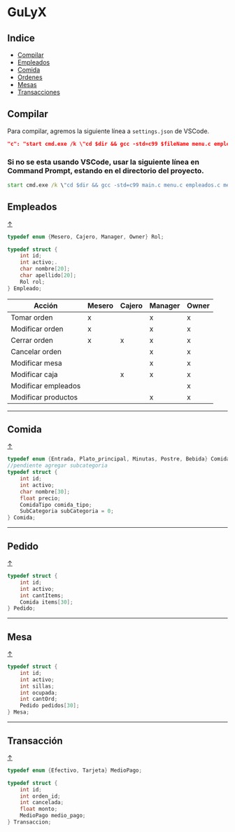 # GuLyX

## Indice

* [Compilar](#Compilar)
* [Empleados](#Empleados)
* [Comida](#Comida)
* [Ordenes](#Orden)
* [Mesas](#Mesa)
* [Transacciones](#Transacción)

## Compilar

Para compilar, agremos la siguiente línea a `settings.json` de VSCode.
```json
"c": "start cmd.exe /k \"cd $dir && gcc -std=c99 $fileName menu.c empleados.c mesas.c productos.c pedidos.c ventas.c utils.c -o $fileNameWithoutExt && $dir$fileNameWithoutExt\"",
```

### Si no se esta usando VSCode, usar la siguiente línea en Command Prompt, estando en el directorio del proyecto.

```bat
start cmd.exe /k \"cd $dir && gcc -std=c99 main.c menu.c empleados.c mesas.c productos.c pedidos.c ventas.c utils.c -o gulyx.exe && gulyx.exe"
```

## Empleados

[↑](#Indice)

```c
typedef enum {Mesero, Cajero, Manager, Owner} Rol;

typedef struct {
    int id;
    int activo;.
    char nombre[20];
    char apellido[20];
    Rol rol;
} Empleado;
```

|        Acción      |Mesero|Cajero|Manager|Owner|
|--------------------|------|------|-------|-----|
|    Tomar orden     |   x  |      |   x   |  x  |
|   Modificar orden  |   x  |      |   x   |  x  |
|   Cerrar orden     |   x  |   x  |   x   |  x  |
|   Cancelar orden   |      |      |   x   |  x  |
|   Modificar mesa   |      |      |   x   |  x  |
|   Modificar caja   |      |   x  |   x   |  x  |
|Modificar empleados |      |      |       |  x  |
|Modificar productos |      |      |   x   |  x  |

---

## Comida

[↑](#Indice)

```c
typedef enum {Entrada, Plato_principal, Minutas, Postre, Bebida} ComidaTipo;
//pendiente agregar subcategoria
typedef struct {
    int id;
    int activo;
    char nombre[30];
    float precio;
    ComidaTipo comida_tipo;
    SubCategoria subCategoria = 0;
} Comida;
```

---

## Pedido

[↑](#Indice)

```c
typedef struct {
    int id;
    int activo;
    int cantItems;
    Comida items[30];
} Pedido;
```

---

## Mesa

[↑](#Indice)

```c
typedef struct {
    int id;
    int activo;
    int sillas;
    int ocupada;
    int cantOrd;
    Pedido pedidos[30];
} Mesa;
```

---

## Transacción

[↑](#Indice)

```c
typedef enum {Efectivo, Tarjeta} MedioPago;

typedef struct {
    int id;
    int orden_id;
    int cancelada;
    float monto;
    MedioPago medio_pago;
} Transaccion;
```
